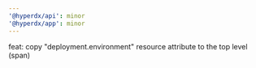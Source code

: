 ```yaml
---
'@hyperdx/api': minor
'@hyperdx/app': minor
---
```


feat: copy "deployment.environment" resource attribute to the top level (span)

